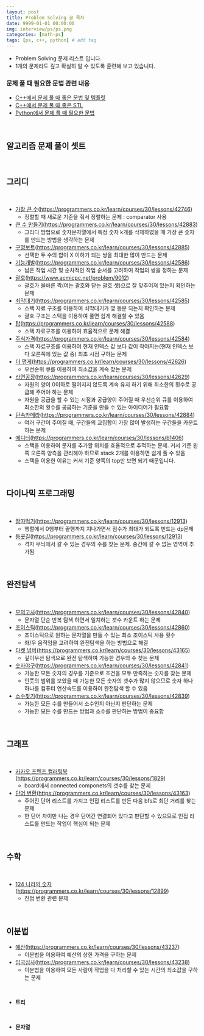 ```yaml
---
layout: post
title: Problem Solving 글 목차
date: 9999-01-01 00:00:00
img: interview/ps/ps.png
categories: [math-ps] 
tags: [ps, c++, python] # add tag
---
```


- Problem Solving 문제 리스트 입니다. 
- 1개의 문제라도 깊고 확실히 알 수 있도록 훈련해 보고 있습니다.

### 문제 풀 때 필요한 문법 관련 내용

- [C++에서 문제 풀 때 좋은 문법 및 템플릿](https://gaussian37.github.io/math-ps-tip/)
- [C++에서 문제 풀 때 좋은 STL](https://gaussian37.github.io/math-ps-stl/)
- [Python에서 문제 풀 때 필요한 문법]()

<br>

## **알고리즘 문제 풀이 셋트**

<br>

## **그리디**

<br>

- [가장 큰 수](https://gaussian37.github.io/interview-ps-p42746/)(https://programmers.co.kr/learn/courses/30/lessons/42746)
    - 정렬할 때 새로운 기준을 줘서 정렬하는 문제 : comparator 사용
- [큰 수 만들기](https://gaussian37.github.io/interview-ps-p42883/)(https://programmers.co.kr/learn/courses/30/lessons/42883)
    - 그리디 방법으로 숫자문자열에서 특정 숫자 k개를 삭제하였을 때 가장 큰 숫자를 만드는 방법을 생각하는 문제
- [구명보트](https://gaussian37.github.io/interview-ps-p42885/)(https://programmers.co.kr/learn/courses/30/lessons/42885)
    - 선택한 두 수의 합이 X 이하가 되는 쌍을 최대한 많이 만드는 문제
- [기능개발](https://gaussian37.github.io/interview-ps-p42586/)(https://programmers.co.kr/learn/courses/30/lessons/42586)
    - 남은 작업 시간 및 순차적인 작업 순서를 고려하여 작업의 쌍을 정하는 문제
- [괄호](https://gaussian37.github.io/interview-ps-9012/)(https://www.acmicpc.net/problem/9012)
    - 괄호가 올바른 짝(여는 괄호와 닫는 괄호 셋)으로 잘 맞추어져 있는지 확인하는 문제 
- [쇠막대기](https://gaussian37.github.io/interview-ps-p42585/)(https://programmers.co.kr/learn/courses/30/lessons/42585)
    - 스택 자료 구조를 이용하여 쇠막대기가 몇 등분 되는지 확인하는 문제
    - 괄호 구조는 스택을 이용하여 풀면 쉽게 해결할 수 있음
- [탑](https://gaussian37.github.io/interview-ps-p42588/)(https://programmers.co.kr/learn/courses/30/lessons/42588)
    - 스택 자료구조를 이용하여 효율적으로 문제 해결
- [주식가격](https://gaussian37.github.io/interview-ps-p42584/)(https://programmers.co.kr/learn/courses/30/lessons/42584)
    - 스택 자료구조를 이용하여 현재 인덱스 값 보다 값이 작아지는(현재 인덱스 보다 오른쪽에 있는 값 중) 최초 시점 구하는 문제
- [더 맵게](https://gaussian37.github.io/interview-ps-p42626/)(https://programmers.co.kr/learn/courses/30/lessons/42626)
    - 우선순위 큐를 이용하여 최소값을 계속 찾는 문제    
- [라면공장](https://gaussian37.github.io/interview-ps-p42629/)(https://programmers.co.kr/learn/courses/30/lessons/42629)
    - 자원의 양이 0이하로 떨어지지 않도록 계속 유지 하기 위해 최소한의 횟수로 공급해 주어야 하는 문제
    - 자원을 공급을 할 수 있는 시점과 공급양이 주어질 때 우선순위 큐를 이용하여 최소한의 횟수를 공급하는 기준을 만들 수 있는 아이디어가 필요함
- [단속카메라](https://gaussian37.github.io/interview-ps-p42884/)(https://programmers.co.kr/learn/courses/30/lessons/42884)
    - 여러 구간이 주어질 때, 구간들의 교집합이 가장 많이 발생하는 구간들을 카운트 하는 문제
- [에디터](https://gaussian37.github.io/interview-ps-b1406/)(https://programmers.co.kr/learn/courses/30/lessons/b1406)
    - 스택을 이용하여 문자를 추가할 위치를 효율적으로 추적하는 문제. 커서 기준 왼쪽 오른쪽 양측을 관리해야 하므로 stack 2개를 이용하면 쉽게 풀 수 있음
    - 스택을 이용한 이유는 커서 기준 양쪽의 top만 보면 되기 때문입니다.     
            
<br>
    
## **다이나믹 프로그래밍**

<br>

- [땅따먹기](https://gaussian37.github.io/interview-ps-p12913/)(https://programmers.co.kr/learn/courses/30/lessons/12913)
    - 행렬에서 0행부터 끝행까지 지나가면서 점수가 최대가 되도록 만드는 dp문제
- [등굣길](https://gaussian37.github.io/interview-ps-p12913/)(https://programmers.co.kr/learn/courses/30/lessons/12913)
    - 격자 무늬에서 갈 수 있는 경우의 수를 찾는 문제. 중간에 갈 수 없는 영역이 추가됨
        
<br>

## **완전탐색**

<br>

- [모의고사](https://gaussian37.github.io/interview-ps-p42840/)(https://programmers.co.kr/learn/courses/30/lessons/42840)
    - 문자열 단순 반복 탐색 하면서 일치하는 갯수 카운트 하는 문제
- [조이스틱](https://gaussian37.github.io/interview-ps-p42860/)(https://programmers.co.kr/learn/courses/30/lessons/42860)
    - 조이스틱으로 원하는 문자열을 만들 수 있는 최소 조이스틱 사용 횟수 
    - 좌/우 움직임을 고려하여 완전탐색을 하는 방법으로 해결
- [타켓 넘버](https://gaussian37.github.io/interview-ps-p43165/)(https://programmers.co.kr/learn/courses/30/lessons/43165)
    - 깊이우선 탐색으로 완전 탐색하여 가능한 경우의 수 찾는 문제
- [숫자야구](https://gaussian37.github.io/interview-ps-p42841/)(https://programmers.co.kr/learn/courses/30/lessons/42841)
    - 가능한 모든 숫자의 경우를 기준으로 조건을 모두 만족하는 숫자를 찾는 문제
    - 인풋의 범위를 보았을 때 가능한 모든 숫자의 갯수가 많지 않으므로 숫자 하나 하나를 컴퓨터 연산속도를 이용하여 완전탐색 할 수 있음
- [소수찾기](https://gaussian37.github.io/interview-ps-p42839/)(https://programmers.co.kr/learn/courses/30/lessons/42839)
    - 가능한 모든 수를 만들어서 소수인지 아닌지 판단하는 문제
    - 가능한 모든 수를 만드는 방법과 소수를 판단하는 방법이 중요함        
        
<br>

## **그래프**

<br>

- [카카오 프렌즈 컬러링북](https://gaussian37.github.io/interview-ps-p1829/)(https://programmers.co.kr/learn/courses/30/lessons/1829)
    - board에서 connected componets의 갯수를 찾는 문제
- [단어 변환](https://gaussian37.github.io/interview-ps-p43163/)(https://programmers.co.kr/learn/courses/30/lessons/43163)
    - 주어진 단어 리스트를 가지고 인접 리스트를 만든 다음 bfs로 최단 거리를 찾는 문제
    - 한 단어 차이만 나는 경우 단어간 연결되어 있다고 판단할 수 있으므로 인접 리스트를 만드는 작업이 핵심이 되는 문제     
<br>

## **수학**

<br>

- [124 나라의 숫자](https://gaussian37.github.io/interview-ps-p12899/)(https://programmers.co.kr/learn/courses/30/lessons/12899)
    - 진법 변환 관련 문제
        
<br>

## **이분법**
- [예산](https://gaussian37.github.io/interview-ps-p43237/)(https://programmers.co.kr/learn/courses/30/lessons/43237)
    - 이분법을 이용하여 예산의 상한 가격을 구하는 문제        
- [입국심사](https://gaussian37.github.io/interview-ps-p43238/)(https://programmers.co.kr/learn/courses/30/lessons/43238)
    - 이분법을 이용하여 모든 사람이 작업을 다 처리할 수 있는 시간의 최소값을 구하는 문제

<br>

- **트리**

<br>

- **문자열**

<br>